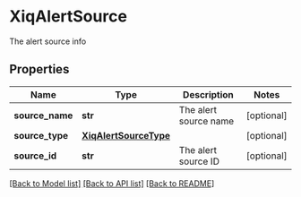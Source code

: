 # XiqAlertSource

The alert source info
## Properties
Name | Type | Description | Notes
------------ | ------------- | ------------- | -------------
**source_name** | **str** | The alert source name | [optional] 
**source_type** | [**XiqAlertSourceType**](XiqAlertSourceType.md) |  | [optional] 
**source_id** | **str** | The alert source ID | [optional] 

[[Back to Model list]](../README.md#documentation-for-models) [[Back to API list]](../README.md#documentation-for-api-endpoints) [[Back to README]](../README.md)



